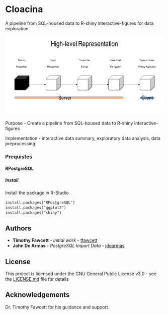 # Cloacina
A pipeline from SQL-housed data to R-shiny interactive-figures for data exploration 
<p align="center">
  <img src="https://github.com/jdearmas/cloacina/blob/master/doc/figures/high-level/high-level.jpg">
</p>

Purpose - Create a pipeline from SQL-housed data to R-shiny interactive-figures

Implementation - interactive data summary, exploratory data analysis, data
preprocessing.

### Prequistes 

#### RPostgreSQL
##### Install
Install the package in R-Studio

```
install.packages("RPostgreSQL")
install.packages("ggplot2")
install.packages("shiny")
```

## Authors

* **Timothy Fawcett** - *Initial work* - [tfawcett](https://github.com/coursera-tjf)
* **John De Armas** - *PostgreSQL Import Data* - [jdearmas](https://github.com/jdearmas)

## License

This project is licensed under the GNU General Public License v3.0 - see the [LICENSE.md](LICENSE) file for details

## Acknowledgements

Dr. Timothy Fawcett for his guidance and support.

